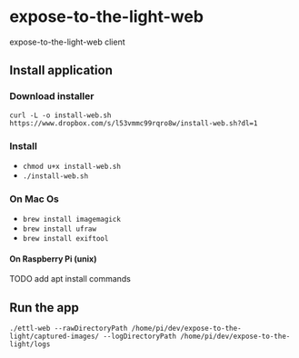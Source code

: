 # expose-to-the-light-web
expose-to-the-light-web client

## Install application
### Download installer
`curl -L -o install-web.sh https://www.dropbox.com/s/l53vmmc99rqro8w/install-web.sh?dl=1`

### Install
* `chmod u+x install-web.sh`
* `./install-web.sh`

### On Mac Os
* `brew install imagemagick`
* `brew install ufraw`
* `brew install exiftool`

#### On Raspberry Pi (unix)
TODO add apt install commands

## Run the app
`./ettl-web --rawDirectoryPath /home/pi/dev/expose-to-the-light/captured-images/ --logDirectoryPath /home/pi/dev/expose-to-the-light/logs`

